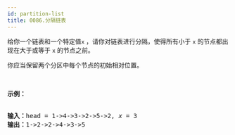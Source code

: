 ```yaml
---
id: partition-list
title: 0086.分隔链表
---
```

给你一个链表和一个特定值<code>x</code> ，请你对链表进行分隔，使得所有小于 <code>x</code> 的节点都出现在大于或等于 <code>x</code> 的节点之前。

你应当保留两个分区中每个节点的初始相对位置。

 

**示例：**


<pre><br/><strong>输入：</strong>head = 1-&gt;4-&gt;3-&gt;2-&gt;5-&gt;2, <em>x</em> = 3<br/><strong>输出：</strong>1-&gt;2-&gt;2-&gt;4-&gt;3-&gt;5<br/></pre>

